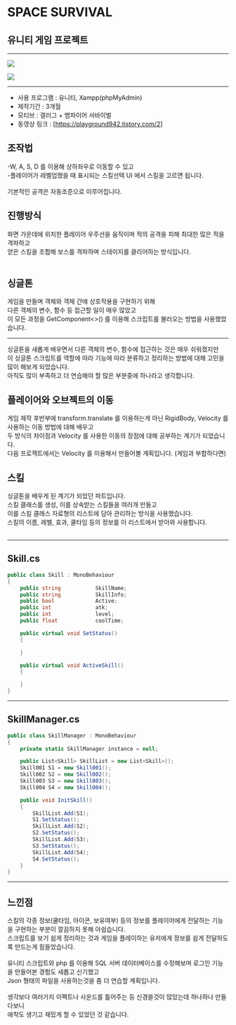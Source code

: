 # SPACE SURVIVAL
## 유니티 게임 프로젝트
***
<P>
<img src = "https://user-images.githubusercontent.com/67588694/207830424-1b12ae52-c116-4ed3-8f08-e1c6768fc226.gif">
</P>

<P>
<img src = "https://user-images.githubusercontent.com/67588694/207830503-711c2d3d-e889-4c6c-bbad-1b9ee4a85c1a.gif">
</P>

***

- 사용 프로그램 : 유니티, Xampp(phpMyAdmin)<br/>
- 제작기간 : 3개월<br/>
- 모티브 : 갤러그 + 뱀파이어 서바이벌<br/>
- 동영상 링크 : [https://playground942.tistory.com/2]

## 조작법
-W, A, S, D 를 이용해 상하좌우로 이동할 수 있고<br/>
-플레이어가 레벨업했을 때 표시되는 스킬선택 UI 에서 스킬을 고르면 됩니다.<br/>
<br/>
기본적인 공격은 자동조준으로 이루어집니다.

## 진행방식
화면 가운데에 위치한 플레이어 우주선을 움직이며 적의 공격을 피해 최대한 많은 적을 격파하고<br/>
얻은 스킬을 조합해 보스를 격파하며 스테이지를 클리어하는 방식입니다.<br/>
<br/>

## 싱글톤
게임을 만들며 객체와 객체 간에 상호작용을 구현하기 위해<br/>
다른 객체의 변수, 함수 등 접근할 일이 매우 많았고<br/>
이 모든 과정을 GetComponent<>() 를 이용해 스크립트를 불러오는 방법을 사용했었습니다.<br/>

***

싱글톤을 새롭게 배우면서 다른 객체의 변수, 함수에 접근하는 것은 매우 쉬워졌지만<br/>
이 싱글톤 스크립트를 역할에 따라 기능에 따라 분류하고 정리하는 방법에 대해 고민을 많이 해보게 되었습니다.<br/>
아직도 많이 부족하고 더 연습해야 할 많은 부분중에 하나라고 생각합니다.<br/>

## 플레이어와 오브젝트의 이동
게임 제작 후반부에 transform.translate 를 이용하는게 아닌 RigidBody, Velocity 를 사용하는 이동 방법에 대해 배우고<br/>
두 방식의 차이점과 Velocity 를 사용한 이동의 장점에 대해 공부하는 계기가 되었습니다.<br/>
다음 프로젝트에서는 Velocity 를 이용해서 만들어볼 계획입니다. (게임과 부합하다면)<br/>

## 스킬
싱글톤을 배우게 된 계기가 되었던 파트입니다.<br/>
스킬 클래스를 생성, 이를 상속받는 스킬들을 여러개 만들고<br/>
이를 스킬 클래스 자료형의 리스트에 담아 관리하는 방식을 사용했습니다.<br/>
스킬의 이름, 레벨, 효과, 쿨타임 등의 정보를 이 리스트에서 받아와 사용합니다.<br/>
<br/>
***

## Skill.cs
``` C#
public class Skill : MonoBehaviour
{
    public string           SkillName;
    public string           SkillInfo;
    public bool             Active;
    public int              atk;
    public int              level;
    public float            coolTime;

    public virtual void SetStatus()
    {

    }

    public virtual void ActiveSkill()
    {

    }
}
```
*** 

## SkillManager.cs
``` C#
public class SkillManager : MonoBehaviour
{
    private static SkillManager instance = null;

    public List<Skill> SkillList = new List<Skill>();
    Skill001 S1 = new Skill001();
    Skill002 S2 = new Skill002();
    Skill003 S3 = new Skill003();
    Skill004 S4 = new Skill004();

    public void InitSkill()
    {
        SkillList.Add(S1);
        S1.SetStatus();
        SkillList.Add(S2);
        S2.SetStatus();
        SkillList.Add(S3);
        S3.SetStatus();
        SkillList.Add(S4);
        S4.SetStatus();
    }
}
```

***
## 느낀점
스킬의 각종 정보(쿨타임, 아이콘, 보유여부) 등의 정보를 플레이어에게 전달하는 기능을 구현하는 부분이 깔끔하지 못해 아쉽습니다.<br/>
스크립트를 보기 쉽게 정리하는 것과 게임을 플레이하는 유저에게 정보를 쉽게 전달하도록 만드는게 힘들었습니다.<br/>
<br/>
유니티 스크립트와 php 를 이용해 SQL 서버 데이터베이스를 수정해보며 로그인 기능을 만들어본 경험도 새롭고 신기했고<br/>
Json 형태의 파일을 사용하는것을 좀 더 연습할 계획입니다.<br/>
<br/>
생각보다 여러가지 이펙트나 사운드를 틀어주는 등 신경쓸것이 많았는데 하나하나 만들다보니<br/>
애착도 생기고 재밌게 할 수 있었던 것 같습니다.<br/>
<br/>
